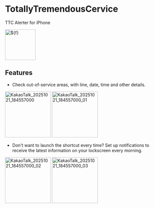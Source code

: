 # TotallyTremendousCervice
TTC Alerter for iPhone

<img width="100" height="100" alt="${f}" src="https://github.com/user-attachments/assets/9811ba42-f183-452a-9367-87e6ae8a7fa6" />

## Features
- Check out-of-service areas, with line, date, time and other details.
<img width="150" alt="KakaoTalk_20251021_184557000" src="https://github.com/user-attachments/assets/671d778d-f58d-45a3-9cb8-a83987bfb007" />
<img width="150" alt="KakaoTalk_20251021_184557000_01" src="https://github.com/user-attachments/assets/f3941777-bd07-4dfe-9ba5-0713b884ac16" />

- Don't want to launch the shortcut every time? Set up notifications to receive the latest information on your lockscreen every morning.
<img width="150" alt="KakaoTalk_20251021_184557000_02" src="https://github.com/user-attachments/assets/65ded20d-1a88-4b31-8540-9341e39e57cc" />
<img width="150" alt="KakaoTalk_20251021_184557000_03" src="https://github.com/user-attachments/assets/b3ab5ffb-dba6-419f-823a-f387befa53bd" />



